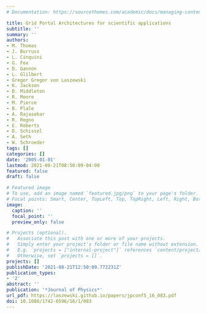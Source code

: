 ```yaml
---
# Documentation: https://sourcethemes.com/academic/docs/managing-content/

title: Grid Portal Architectures for scientific applications
subtitle: ''
summary: ''
authors:
- M. Thomas
- J. Burruss
- L. Cinquini
- G. Fox
- D. Gannon
- L. Glilbert
- Gregor Gregor von Laszewski
- K. Jackson
- D. Middleton
- R. Moore
- M. Pierce
- B. Plale
- A. Rajasekar
- R. Regno
- E. Roberts
- D. Schissel
- A. Seth
- W. Schroeder
tags: []
categories: []
date: '2005-01-01'
lastmod: 2021-08-21T08:50:09-04:00
featured: false
draft: false

# Featured image
# To use, add an image named `featured.jpg/png` to your page's folder.
# Focal points: Smart, Center, TopLeft, Top, TopRight, Left, Right, BottomLeft, Bottom, BottomRight.
image:
  caption: ''
  focal_point: ''
  preview_only: false

# Projects (optional).
#   Associate this post with one or more of your projects.
#   Simply enter your project's folder or file name without extension.
#   E.g. `projects = ["internal-project"]` references `content/project/deep-learning/index.md`.
#   Otherwise, set `projects = []`.
projects: []
publishDate: '2021-08-21T12:50:09.772231Z'
publication_types:
- '2'
abstract: ''
publication: '*Journal of Physics*'
url_pdf: https://laszewski.github.io/papers/jpconf5_16_083.pdf
doi: 10.1088/1742-6596/16/1/083
---
```

